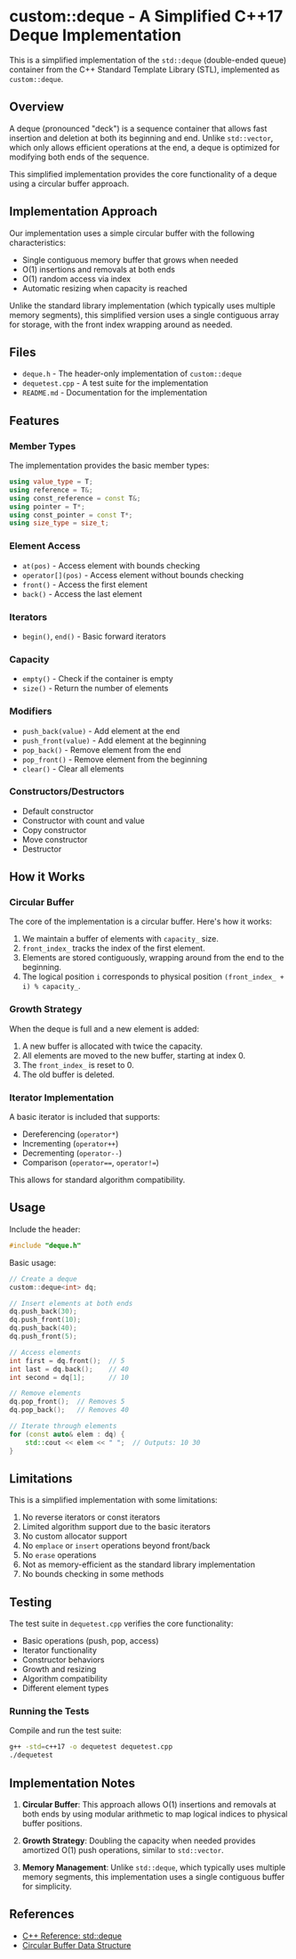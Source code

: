 # custom::deque - A Simplified C++17 Deque Implementation

This is a simplified implementation of the `std::deque` (double-ended queue) container from the C++ Standard Template Library (STL), implemented as `custom::deque`.

## Overview

A deque (pronounced "deck") is a sequence container that allows fast insertion and deletion at both its beginning and end. Unlike `std::vector`, which only allows efficient operations at the end, a deque is optimized for modifying both ends of the sequence.

This simplified implementation provides the core functionality of a deque using a circular buffer approach.

## Implementation Approach

Our implementation uses a simple circular buffer with the following characteristics:

- Single contiguous memory buffer that grows when needed
- O(1) insertions and removals at both ends
- O(1) random access via index
- Automatic resizing when capacity is reached

Unlike the standard library implementation (which typically uses multiple memory segments), this simplified version uses a single contiguous array for storage, with the front index wrapping around as needed.

## Files

- `deque.h` - The header-only implementation of `custom::deque`
- `dequetest.cpp` - A test suite for the implementation
- `README.md` - Documentation for the implementation

## Features

### Member Types

The implementation provides the basic member types:

```cpp
using value_type = T;
using reference = T&;
using const_reference = const T&;
using pointer = T*;
using const_pointer = const T*;
using size_type = size_t;
```

### Element Access

- `at(pos)` - Access element with bounds checking
- `operator[](pos)` - Access element without bounds checking
- `front()` - Access the first element
- `back()` - Access the last element

### Iterators

- `begin()`, `end()` - Basic forward iterators

### Capacity

- `empty()` - Check if the container is empty
- `size()` - Return the number of elements

### Modifiers

- `push_back(value)` - Add element at the end
- `push_front(value)` - Add element at the beginning
- `pop_back()` - Remove element from the end
- `pop_front()` - Remove element from the beginning
- `clear()` - Clear all elements

### Constructors/Destructors

- Default constructor
- Constructor with count and value
- Copy constructor
- Move constructor
- Destructor

## How it Works

### Circular Buffer

The core of the implementation is a circular buffer. Here's how it works:

1. We maintain a buffer of elements with `capacity_` size.
2. `front_index_` tracks the index of the first element.
3. Elements are stored contiguously, wrapping around from the end to the beginning.
4. The logical position `i` corresponds to physical position `(front_index_ + i) % capacity_`.

### Growth Strategy

When the deque is full and a new element is added:

1. A new buffer is allocated with twice the capacity.
2. All elements are moved to the new buffer, starting at index 0.
3. The `front_index_` is reset to 0.
4. The old buffer is deleted.

### Iterator Implementation

A basic iterator is included that supports:
- Dereferencing (`operator*`)
- Incrementing (`operator++`)
- Decrementing (`operator--`)
- Comparison (`operator==`, `operator!=`)

This allows for standard algorithm compatibility.

## Usage

Include the header:

```cpp
#include "deque.h"
```

Basic usage:

```cpp
// Create a deque
custom::deque<int> dq;

// Insert elements at both ends
dq.push_back(30);
dq.push_front(10);
dq.push_back(40);
dq.push_front(5);

// Access elements
int first = dq.front();  // 5
int last = dq.back();    // 40
int second = dq[1];      // 10

// Remove elements
dq.pop_front();  // Removes 5
dq.pop_back();   // Removes 40

// Iterate through elements
for (const auto& elem : dq) {
    std::cout << elem << " ";  // Outputs: 10 30
}
```

## Limitations

This is a simplified implementation with some limitations:

1. No reverse iterators or const iterators
2. Limited algorithm support due to the basic iterators
3. No custom allocator support
4. No `emplace` or `insert` operations beyond front/back
5. No `erase` operations
6. Not as memory-efficient as the standard library implementation
7. No bounds checking in some methods

## Testing

The test suite in `dequetest.cpp` verifies the core functionality:

- Basic operations (push, pop, access)
- Iterator functionality
- Constructor behaviors
- Growth and resizing
- Algorithm compatibility
- Different element types

### Running the Tests

Compile and run the test suite:

```bash
g++ -std=c++17 -o dequetest dequetest.cpp
./dequetest
```

## Implementation Notes

1. **Circular Buffer**: This approach allows O(1) insertions and removals at both ends by using modular arithmetic to map logical indices to physical buffer positions.

2. **Growth Strategy**: Doubling the capacity when needed provides amortized O(1) push operations, similar to `std::vector`.

3. **Memory Management**: Unlike `std::deque`, which typically uses multiple memory segments, this implementation uses a single contiguous buffer for simplicity.

## References

- [C++ Reference: std::deque](https://en.cppreference.com/w/cpp/container/deque)
- [Circular Buffer Data Structure](https://en.wikipedia.org/wiki/Circular_buffer) 
